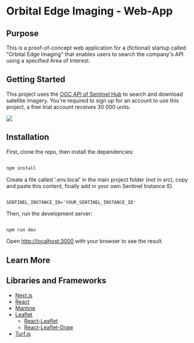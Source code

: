   
# Orbital Edge Imaging - Web-App

## Purpose

This is a proof-of-concept web application for a (fictional) startup called "Orbital Edge Imaging" that enables users to search the company's API using a specified Area of Interest.

## Getting Started

This project uses the [OGC API of Sentinel Hub](https://www.sentinel-hub.com/develop/api/ogc/) to search and download satellite imagery. You're required to sign up for an account to use this project, a free trial account receives 30 000 units.

![](https://github.com/sebastian-schuler/orbital-edge-imaging/blob/main/ogc-service-optimized.gif)

## Installation

First, clone the repo, then install the dependencies:

```bash

npm install

```

Create a file called '.env.local' in the main project folder (not in src), copy and paste this content, finally add in your own Sentinel Instance ID.

```env

SENTINEL_INSTANCE_ID='YOUR_SENTINEL_INSTANCE_ID'

```

Then, run the development server:

```bash

npm run dev

```

Open [http://localhost:3000](http://localhost:3000) with your browser to see the result.

## Learn More

## Libraries and Frameworks

- [Next.js](https://nextjs.org/)
- [React](https://reactjs.org/)
- [Mantine](https://mantine.dev/)
- [Leaflet](https://leafletjs.com/)
  - [React-Leaflet](https://react-leaflet.js.org/)
  - [React-Leaflet-Draw](https://www.npmjs.com/package/react-leaflet-draw)
- [Turf.js](https://turfjs.org/)
